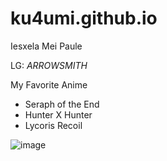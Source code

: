 # ku4umi.github.io
Iesxela Mei Paule

LG: *ARROWSMITH*

My Favorite Anime
- Seraph of the End
- Hunter X Hunter
- Lycoris Recoil

![image](https://user-images.githubusercontent.com/122244559/211963885-65c80ac1-a7fd-40d6-9b49-9583ad44a337.png)

